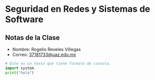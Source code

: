 # Seguridad en Redes y Sistemas de Software
## Notas de la Clase
- Nombre: Rogelio Reveles Villegas
- Correo: 37181733@uaz.edu.mx

```python
# Este es un texto que tiene formato de consola.
import system
print("hola")
```


